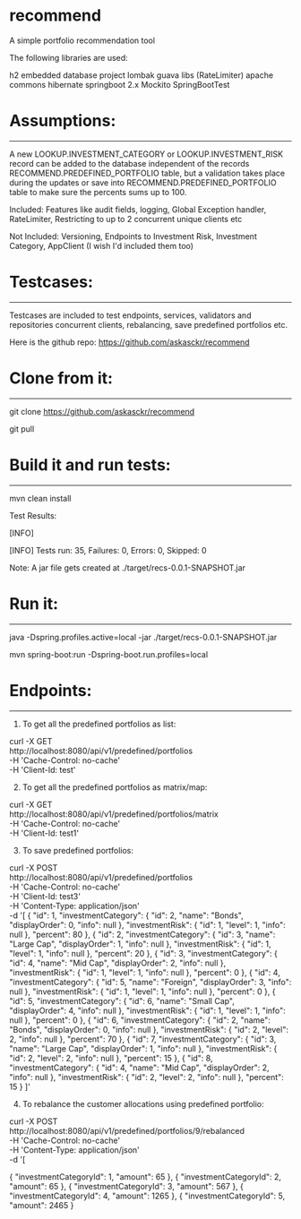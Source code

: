 # recommend
A simple portfolio recommendation tool

The following libraries are used:

h2 embedded database
project lombak
guava libs (RateLimiter)
apache commons
hibernate
springboot 2.x
Mockito
SpringBootTest

# Assumptions:
-----------------

A new LOOKUP.INVESTMENT_CATEGORY or LOOKUP.INVESTMENT_RISK  record can be added to the database independent of the records RECOMMEND.PREDEFINED_PORTFOLIO  table, but a validation takes place during the updates or save into RECOMMEND.PREDEFINED_PORTFOLIO  table to make sure the percents sums up to 100.


Included: Features like audit fields, logging, Global Exception handler, RateLimiter, Restricting to up to 2 concurrent unique clients etc
 
Not Included: Versioning, Endpoints to Investment Risk, Investment Category, AppClient (I wish I'd included them too)

# Testcases:
--------------

Testcases are included to test endpoints, services, validators and repositories concurrent clients, rebalancing, save predefined portfolios etc.

Here is the github repo: https://github.com/askasckr/recommend

# Clone from it:
-----------------
git clone https://github.com/askasckr/recommend

git pull 

# Build it and run tests:
--------------------------

mvn clean install

Test Results:

[INFO] 

[INFO] Tests run: 35, Failures: 0, Errors: 0, Skipped: 0

Note: A jar file gets created at ./target/recs-0.0.1-SNAPSHOT.jar

# Run it:
-------

java -Dspring.profiles.active=local -jar ./target/recs-0.0.1-SNAPSHOT.jar

mvn spring-boot:run -Dspring-boot.run.profiles=local

# Endpoints:
------------

1. To get all the predefined portfolios as list:


curl -X GET \
  http://localhost:8080/api/v1/predefined/portfolios \
  -H 'Cache-Control: no-cache' \
  -H 'Client-Id: test'


2. To get all the predefined portfolios as matrix/map:


curl -X GET \
  http://localhost:8080/api/v1/predefined/portfolios/matrix \
  -H 'Cache-Control: no-cache' \
  -H 'Client-Id: test1'


3. To save predefined portfolios:


curl -X POST \
  http://localhost:8080/api/v1/predefined/portfolios \
  -H 'Cache-Control: no-cache' \
  -H 'Client-Id: test3' \
  -H 'Content-Type: application/json' \
  -d '[
{
            "id": 1,
            "investmentCategory": {
                "id": 2,
                "name": "Bonds",
                "displayOrder": 0,
                "info": null
            },
            "investmentRisk": {
                "id": 1,
                "level": 1,
                "info": null
            },
            "percent": 80
        },
        {
            "id": 2,
            "investmentCategory": {
                "id": 3,
                "name": "Large Cap",
                "displayOrder": 1,
                "info": null
            },
            "investmentRisk": {
                "id": 1,
                "level": 1,
                "info": null
            },
            "percent": 20
        },
        {
            "id": 3,
            "investmentCategory": {
                "id": 4,
                "name": "Mid Cap",
                "displayOrder": 2,
                "info": null
            },
            "investmentRisk": {
                "id": 1,
                "level": 1,
                "info": null
            },
            "percent": 0
        },
        {
            "id": 4,
            "investmentCategory": {
                "id": 5,
                "name": "Foreign",
                "displayOrder": 3,
                "info": null
            },
            "investmentRisk": {
                "id": 1,
                "level": 1,
                "info": null
            },
            "percent": 0
        },
        {
            "id": 5,
            "investmentCategory": {
                "id": 6,
                "name": "Small Cap",
                "displayOrder": 4,
                "info": null
            },
            "investmentRisk": {
                "id": 1,
                "level": 1,
                "info": null
            },
            "percent": 0
        },
        {
            "id": 6,
            "investmentCategory": {
                "id": 2,
                "name": "Bonds",
                "displayOrder": 0,
                "info": null
            },
            "investmentRisk": {
                "id": 2,
                "level": 2,
                "info": null
            },
            "percent": 70
        },
        {
            "id": 7,
            "investmentCategory": {
                "id": 3,
                "name": "Large Cap",
                "displayOrder": 1,
                "info": null
            },
            "investmentRisk": {
                "id": 2,
                "level": 2,
                "info": null
            },
            "percent": 15
        },
        {
            "id": 8,
            "investmentCategory": {
                "id": 4,
                "name": "Mid Cap",
                "displayOrder": 2,
                "info": null
            },
            "investmentRisk": {
                "id": 2,
                "level": 2,
                "info": null
            },
            "percent": 15
        }
        ]'


4. To rebalance the customer allocations using predefined portfolio:


curl -X POST \
  http://localhost:8080/api/v1/predefined/portfolios/9/rebalanced \
  -H 'Cache-Control: no-cache' \
  -H 'Content-Type: application/json' \
  -d '[

{
	"investmentCategoryId": 1,
	"amount": 65
},
{
	"investmentCategoryId": 2,
	"amount": 65
},
{
	"investmentCategoryId": 3,
	"amount": 567
},
{
	"investmentCategoryId": 4,
	"amount": 1265
},
{
	"investmentCategoryId": 5,
	"amount": 2465
}
